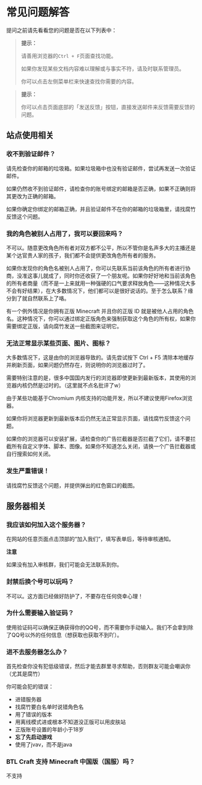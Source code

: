 <br><br>

# 常见问题解答

提问之前请先看看您的问题是否在以下列表中：

> **提示：**
> 
> 请善用浏览器的`Ctrl + F`页面查找功能。
> 
> 如果你发现某些文档内容难以理解或与事实不符，请及时联系管理员。
>
> 你可以点击左侧菜单栏来快速查找你需要的内容。

> **提示：**
> 
> 你可以点击页面底部的「发送反馈」按钮，直接发送邮件来反馈需要反馈的问题。



## 站点使用相关



### 收不到验证邮件？

请先检查你的邮箱的垃圾箱。如果垃圾箱中也没有验证邮件，尝试再发送一次验证邮件。

如果仍然收不到验证邮件，请检查你的账号绑定的邮箱是否正确，如果不正确则将其更改为正确的邮箱。

如果你确定你绑定的邮箱正确，并且验证邮件不在你的邮箱的垃圾箱里，请找腐竹反馈这个问题。



### 我的角色被别人占用了，我可以要回来吗？

不可以。随意更改角色所有者对双方都不公平，所以不管你是名声多大的主播还是某个达官贵人家的孩子，我们都不会提供更改角色所有者的服务。

如果你发现你的角色名被别人占用了，你可以先联系当前该角色的所有者进行协商，没准这事儿就成了，同时你还收获了一个朋友呢。如果你好好地和当前该角色的所有者商量（而不是一上来就用一种强硬的口气要求释放角色——这种情况大多不会有好结果），在大多数情况下，他们都可以是很好说话的。至于怎么联系？缘分到了就自然联系上了咯。

有一个例外情况是你拥有正版 Minecraft 并且你的正版 ID 就是被他人占用的角色名。这种情况下，你可以通过绑定正版角色来强制获取这个角色的所有权，如果你需要绑定正版，请向腐竹发送一些截图来证明它。



### 无法正常显示某些页面、图片、图标？

大多数情况下，这是由你的浏览器导致的。请先尝试按下 Ctrl + F5 清除本地缓存并刷新页面，如果问题仍然存在，则说明你的浏览器过时了。

需要特别注意的是，很多中国国内发行的浏览器即使更新到最新版本，其使用的浏览器内核仍然是过时的。（这里就不点名批评了w）

由于某些功能基于Chromium 内核支持的功能开发，所以不建议使用Firefox浏览器。

如果你将浏览器更新到最新版本后仍然无法正常显示页面，请找腐竹反馈这个问题。

如果你的浏览器可以安装扩展，请检查你的广告拦截器是否拦截了它们，请不要拦截所有自定义字体、脚本、图像。如果你不知道怎么关闭，请换一个广告拦截器或自行搜索如何关闭。

### 发生严重错误！

请找腐竹反馈这个问题，并提供弹出的红色窗口的截图。

## 服务器相关

### 我应该如何加入这个服务器？

在网站的任意页面点击顶部的“加入我们”，填写表单后，等待审核通知。

<div class="yellow-box">
<strong>注意</strong>
<p>如果没有加入审核群，我们可能会无法联系到你。</p>
</div>

### 封禁后换个号可以玩吗？

不可以。这方面已经做好防护了，不要存在任何侥幸心理！

### 为什么需要输入验证码？

使用验证码可以确保正确获得你的QQ号，而不需要你手动输入。我们不会拿到除了QQ号以外的任何信息（想获取也获取不到吖）。

### 进不去服务器怎么办？

首先检查你没有犯低级错误，然后才能去群里寻求帮助，否则群友可能会嘲讽你（尤其是腐竹）

你可能会犯的错误：
- 进错服务器
- 找腐竹要白名单时说错角色名
- 用了错误的版本
- 用离线模式进或根本不知道没正版可以用皮肤站
- 正版账号设置的年龄小于18岁
- **忘了先启动游戏**
- 使用了jvav，而不是java

### BTL Craft 支持 Minecraft 中国版（国服）吗？

不支持